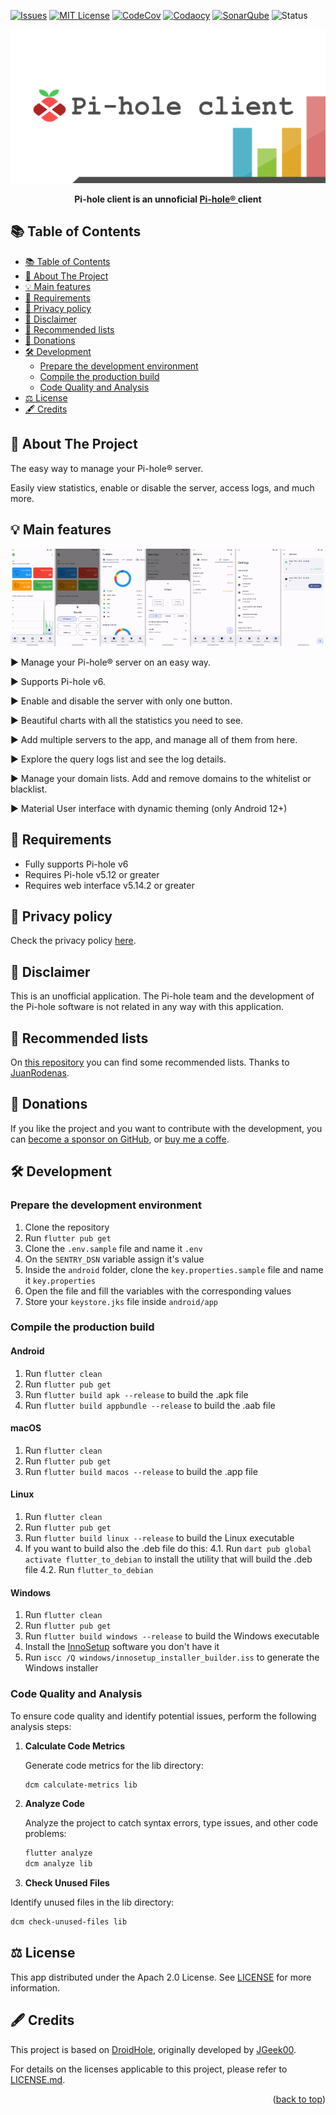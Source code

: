 <a id="readme-top"></a>

<!-- PROJECT SHIELDS -->
<!-- https://www.markdownguide.org/basic-syntax/#reference-style-links -->
[![Issues][issues-shield]][issues-url]
[![MIT License][license-shield]][license-url]
[![CodeCov][codecov-shield]][codecov-url]
[![Codaocy][codacy-shield]][codacy-url]
[![SonarQube][sonar-quality-gate-shield]][sonar-quality-gate-url]
![Status][status-shield]
<!-- [![CodeClimate][codeclimate-shield]][codeclimate-url] -->

<!-- PROJECT LOGO -->
<div align="center">
  <a href="https://github.com/tsutsu3/pi-hole-client">
    <img src="assets/other/feature-image-w.png" width="600">
  </a>
  <p align="center">
    <b>
      Pi-hole client is an unnoficial
      <a href="https://pi-hole.net/" target="_blank" rel="noopener noreferrer">
        Pi-hole®
      </a>
      client
    </b>
  </p>
</div>

<!-- <p align="center">
  <a href="https://play.google.com/store/apps/details?id=io.github.tsutsu3.pi_hole_client" target="_blank" rel="noopener noreferrer">
    <img src="/assets/other/get_google_play.png" width="300px">
  </a>
  <a href="https://github.com/tsutsu3/pi-hole-client/releases" target="_blank" rel="noopener noreferrer">
    <img src="/assets/other/get-github.png" width="300px">
  </a>
</p> -->

## 📚 Table of Contents

- [📚 Table of Contents](#-table-of-contents)
- [🎉 About The Project](#-about-the-project)
- [💡 Main features](#-main-features)
- [📌 Requirements](#-requirements)
- [🔑 Privacy policy](#-privacy-policy)
- [📜 Disclaimer](#-disclaimer)
- [🌟 Recommended lists](#-recommended-lists)
- [💖 Donations](#-donations)
- [🛠️ Development](#️-development)
  - [Prepare the development environment](#prepare-the-development-environment)
  - [Compile the production build](#compile-the-production-build)
  - [Code Quality and Analysis](#code-quality-and-analysis)
- [⚖️ License](#️-license)
- [🖋️ Credits](#️-credits)

## 🎉 About The Project

The easy way to manage your Pi-hole® server.

Easily view statistics, enable or disable the server, access logs, and much more.

## 💡 Main features

![ss](assets/other/ss.jpg)

<p>▶ Manage your Pi-hole® server on an easy way.</p>
<p>▶ Supports Pi-hole v6.</p>
<p>▶ Enable and disable the server with only one button.</p>
<p>▶ Beautiful charts with all the statistics you need to see.</p>
<p>▶ Add multiple servers to the app, and manage all of them from here.</p>
<p>▶ Explore the query logs list and see the log details.</p>
<p>▶ Manage your domain lists. Add and remove domains to the whitelist or blacklist.</p>
<p>▶ Material User interface with dynamic theming (only Android 12+)</p>

## 📌 Requirements

- Fully supports Pi-hole v6
- Requires Pi-hole v5.12 or greater
- Requires web interface v5.14.2 or greater

## 🔑 Privacy policy

Check the privacy policy [here](https://github.com/tsutsu3/pi-hole-client/wiki/Privacy-policy).

## 📜 Disclaimer

This is an unofficial application. The Pi-hole team and the development of the Pi-hole software is not related in any way with this application.

## 🌟 Recommended lists

On [this repository](https://github.com/JuanRodenas/Pihole_list) you can find some recommended lists. Thanks to [JuanRodenas](https://github.com/juanico10).

## 💖 Donations

If you like the project and you want to contribute with the development, you can [become a sponsor on GitHub](https://github.com/sponsors/tsutsu3), or [buy me a coffe](https://buymeacoffee.com/tsutsu3).

<!-- <div align="center">
  <a href="https://www.paypal.com/donate/?hosted_button_id=T63UK6AVL3MG8">
    <img src="https://raw.githubusercontent.com/stefan-niedermann/paypal-donate-button/main/paypal-donate-button.png" alt="Donate with PayPal" height="100" />
  </a>
</div> -->

## 🛠️ Development

### Prepare the development environment

1. Clone the repository
2. Run ``flutter pub get``
3. Clone the ``.env.sample`` file and name it ``.env``
4. On the ``SENTRY_DSN`` variable assign it's value
5. Inside the ``android`` folder, clone the ``key.properties.sample`` file and name it ``key.properties``
6. Open the file and fill the variables with the corresponding values
7. Store your ``keystore.jks`` file inside ``android/app``

### Compile the production build

#### Android

1. Run ``flutter clean``
2. Run ``flutter pub get``
3. Run ``flutter build apk --release`` to build the .apk file
4. Run ``flutter build appbundle --release`` to build the .aab file

#### macOS

1. Run ``flutter clean``
2. Run ``flutter pub get``
3. Run ``flutter build macos --release`` to build the .app file

#### Linux

1. Run ``flutter clean``
2. Run ``flutter pub get``
3. Run ``flutter build linux --release`` to build the Linux executable
4. If you want to build also the .deb file do this:
  4.1. Run ``dart pub global activate flutter_to_debian`` to install the utility that will build the .deb file
  4.2. Run ``flutter_to_debian``

#### Windows

1. Run ``flutter clean``
2. Run ``flutter pub get``
3. Run ``flutter build windows --release`` to build the Windows executable
4. Install the [InnoSetup](https://jrsoftware.org/isdl.php) software you don't have it
5. Run ``iscc /Q windows/innosetup_installer_builder.iss`` to generate the Windows installer

### Code Quality and Analysis

To ensure code quality and identify potential issues, perform the following analysis steps:

1. **Calculate Code Metrics**

   Generate code metrics for the lib directory:

   ```bash
   dcm calculate-metrics lib
   ```

2. **Analyze Code**

   Analyze the project to catch syntax errors, type issues, and other code problems:

   ```bash
   flutter analyze
   dcm analyze lib
   ```

3. **Check Unused Files**

  Identify unused files in the lib directory:

  ```bash
  dcm check-unused-files lib
  ```

## ⚖️ License

This app distributed under the Apach 2.0 License. See [LICENSE](./LICENSE) for more information.

## 🖋️ Credits

This project is based on [DroidHole](https://github.com/jgeek00/droid-hole), originally developed by [JGeek00](https://github.com/JGeek00).

For details on the licenses applicable to this project, please refer to [LICENSE.md](./LICENSE.md).

<p align="right">(<a href="#readme-top">back to top</a>)</p>

<!-- MARKDOWN LINKS & IMAGES -->
<!-- https://www.markdownguide.org/basic-syntax/#reference-style-links -->
[status-shield]: https://img.shields.io/badge/status-alpha-orange?style=for-the-badge
[issues-shield]: https://img.shields.io/github/issues/tsutsu3/pi-hole-client?style=for-the-badge
[issues-url]: https://github.com/tsutsu3/pi-hole-client/issues
[license-shield]: https://img.shields.io/github/license/tsutsu3/pi-hole-client?style=for-the-badge
[license-url]: https://github.com/tsutsu3/pi-hole-client/blob/master/LICENSE
[codecov-shield]: https://img.shields.io/codecov/c/github/tsutsu3/pi-hole-client?token=O6MIIYA211&style=for-the-badge&logo=codecov
[codecov-url]: https://codecov.io/gh/tsutsu3/pi-hole-client
[codeclimate-shield]: https://img.shields.io/codeclimate/maintainability/tsutsu3/pi-hole-client?style=for-the-badge&logo=codeclimate
[codeclimate-url]: https://codeclimate.com/github/tsutsu3/pi-hole-client/maintainability
[codacy-shield]: https://img.shields.io/codacy/grade/a8a50d5271be491ab68c69513f808ada?style=for-the-badge&logo=codacy
[codacy-url]: https://app.codacy.com/gh/tsutsu3/pi-hole-client/dashboard
[sonar-quality-gate-shield]: https://img.shields.io/sonar/quality_gate/tsutsu3_pi-hole-client?server=https://sonarcloud.io&style=for-the-badge&logo=sonarqube
[sonar-quality-gate-url]: https://sonarcloud.io/summary/new_code?id=tsutsu3_pi-hole-client
